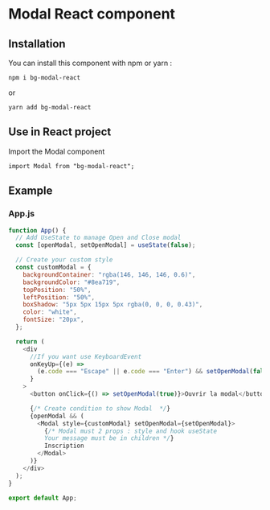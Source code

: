 # Modal React component

## Installation

You can install this component with npm or yarn :

    npm i bg-modal-react

or

    yarn add bg-modal-react

## Use in React project

Import the Modal component

    import Modal from "bg-modal-react";

## Example

### App.js

```js
function App() {
  // Add UseState to manage Open and Close modal
  const [openModal, setOpenModal] = useState(false);

  // Create your custom style
  const customModal = {
    backgroundContainer: "rgba(146, 146, 146, 0.6)",
    backgroundColor: "#8ea719",
    topPosition: "50%",
    leftPosition: "50%",
    boxShadow: "5px 5px 15px 5px rgba(0, 0, 0, 0.43)",
    color: "white",
    fontSize: "20px",
  };

  return (
    <div
      //If you want use KeyboardEvent
      onKeyUp={(e) =>
        (e.code === "Escape" || e.code === "Enter") && setOpenModal(false)
      }
    >
      <button onClick={() => setOpenModal(true)}>Ouvrir la modal</button>

      {/* Create condition to show Modal  */}
      {openModal && (
        <Modal style={customModal} setOpenModal={setOpenModal}>
          {/* Modal must 2 props : style and hook useState
          Your message must be in children */}
          Inscription
        </Modal>
      )}
    </div>
  );
}

export default App;
```
